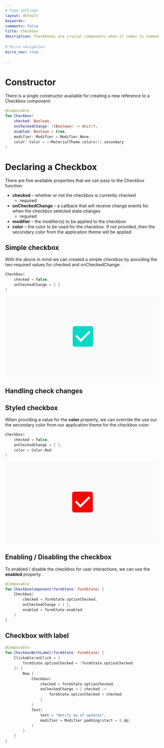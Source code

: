 ```yaml
---
# Page settings
layout: default
keywords:
comments: false
title: Checkbox
description: Checkboxes are crucial components when it comes to common areas of our applications. Be it settings screens, forms or any kind of content that needs to allow the user to toggle the checked state of the component – the Checkbox is essential in these scenarios. When it comes to this component, the Jetpack Compose provides a minimalistic approach to implementing this component within our UI.

# Micro navigation
micro_nav: true

---
```


# Constructor

There is a single constructor available for creating a new reference to a Checkbox component:

```kotlin
@Composable
fun Checkbox(
    checked: Boolean,
    onCheckedChange: ((Boolean) -> Unit)?,
    enabled: Boolean = true,
    modifier: Modifier = Modifier.None,
    color: Color = (+MaterialTheme.colors()).secondary
)
```

# Declaring a Checkbox

There are five available properties that we can pass to the Checkbox function:

* **checked** – whether or not the checkbox is currently checked
    * required
* **onCheckedChange** – a callback that will receive change events for when the checkbox selected state changes
    * required
* **modifier** – the modifier(s) to be applied to the checkbox
* **color** – the color to be used for the checkbox. If not provided, then the secondary color from the application theme will be applied

## Simple checkbox

With the above in mind we can created a simple checkbox by providing the two required values for checked and onCheckedChange.

```kotlin
Checkbox(
    checked = false,
    onCheckedChange = { }
)
```
<p align="center">
  <img src="/academy/material/media/checkbox.png">
</p>

## Handling check changes


## Styled checkbox

When providing a value for the **color** property, we can override the use our the secondary color from our application theme for the checkbox color.

```kotlin
Checkbox(
    checked = false,
    onCheckedChange = { },
    color = Color.Red
)
```
<p align="center">
  <img src="/academy/material/media/colored_checkbox.png">
</p>

## Enabling / Disabling the checkbox

To enabled / disable the checkbox for user interactions, we can use the **enabled** property.

```kotlin
@Composable
fun CheckboxComponent(formState: FormState) {
    Checkbox(
        checked = formState.optionChecked,
        onCheckedChange = { },
        enabled = formState.enabled
    )
}
```

## Checkbox with label


```kotlin
@Composable
fun CheckboxWithLabel(formState: FormState) {
    Clickable(onClick = {
        formState.optionChecked = !formState.optionChecked
    }) {
        Row {
            Checkbox(
                checked = formState.optionChecked,
                onCheckedChange = { checked ->
                    formState.optionChecked = checked
                }
            )
            Text(
                text = "Notify me of updates",
                modifier = Modifier.padding(start = 8.dp)
            )
        }
    }
}
```
